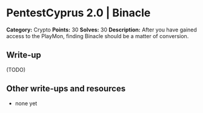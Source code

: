 # PentestCyprus 2.0 | Binacle

**Category:** Crypto
**Points:** 30
**Solves:** 30
**Description:** 
After you have gained access to the PlayMon, finding Binacle should be a matter of conversion.

## Write-up

(TODO)

## Other write-ups and resources

* none yet
